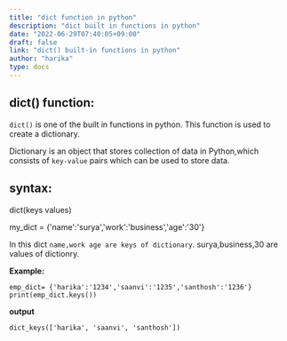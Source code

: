 ```yaml
---
title: "dict function in python"
description: "dict built in functions in python"
date: "2022-06-29T07:40:05+09:00"
draft: false
link: "dict() built-in functions in python"
author: "harika"
type: docs
---
```

## dict() function:

`dict()` is one of the built in functions in python.
This function is used to create a dictionary.

Dictionary is an object that stores collection of data in Python,which consists of `key-value` pairs which can be used to store data. 

## syntax:
dict(keys values) 

my_dict = {'name':'surya','work':'business','age':'30'}

In this dict `name,work age are keys of dictionary`.
surya,business,30 are values of dictionry.

**Example:**

```
emp_dict= {'harika':'1234','saanvi':'1235','santhosh':'1236'}
print(emp_dict.keys())
```
**output**
```
dict_keys(['harika', 'saanvi', 'santhosh'])
```
